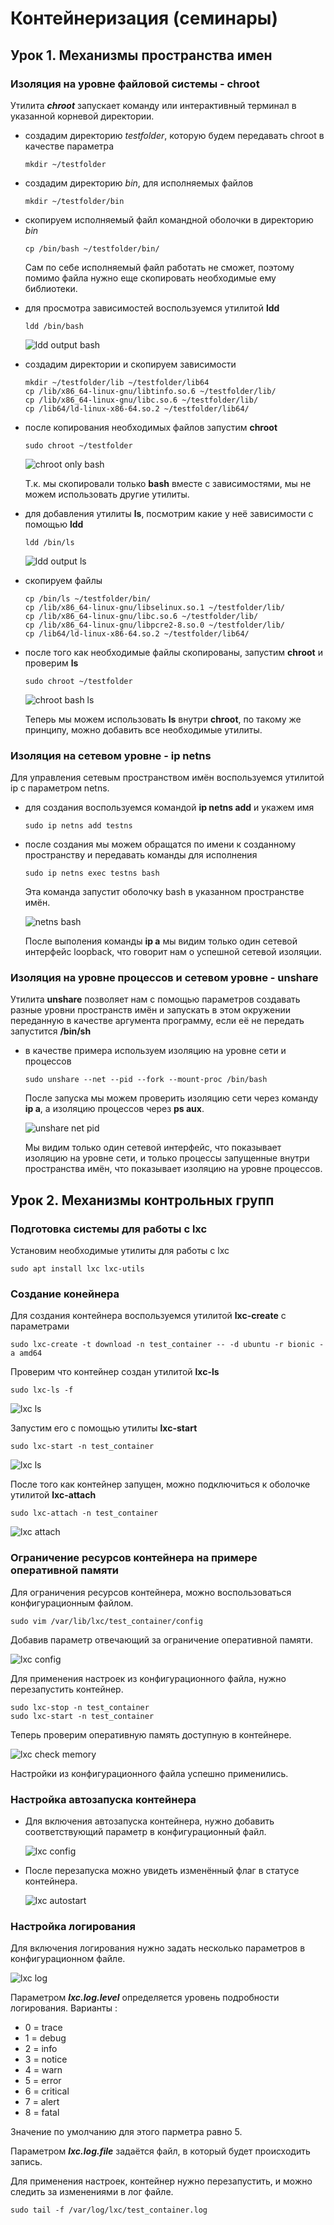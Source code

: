 # Контейнеризация (семинары)

## Урок 1. Механизмы пространства имен

### Изоляция на уровне файловой системы - chroot
Утилита **_chroot_** запускает команду или интерактивный терминал в указанной корневой директории.

- создадим директорию _testfolder_, которую будем передавать chroot в качестве параметра

    `mkdir ~/testfolder`

- создадим директорию _bin_, для исполняемых файлов

    `mkdir ~/testfolder/bin`

- скопируем исполняемый файл командной оболочки в директорию _bin_

    `cp /bin/bash ~/testfolder/bin/`

    Сам по себе исполняемый файл работать не сможет, поэтому помимо файла нужно еще скопировать необходимые ему библиотеки.

- для просмотра зависимостей воспользуемся утилитой **ldd**

    `ldd /bin/bash` 

    ![ldd output bash](source/ldd_output_bash.png)

- создадим директории и скопируем зависимости

    ```
    mkdir ~/testfolder/lib ~/testfolder/lib64
    cp /lib/x86_64-linux-gnu/libtinfo.so.6 ~/testfolder/lib/
    cp /lib/x86_64-linux-gnu/libc.so.6 ~/testfolder/lib/
    cp /lib64/ld-linux-x86-64.so.2 ~/testfolder/lib64/
    ```

- после копирования необходимых файлов запустим **chroot**

    `sudo chroot ~/testfolder`

    ![chroot only bash](source/chroot_only_bash.png)

    Т.к. мы скопировали только **bash** вместе с зависимостями, мы не можем использовать другие утилиты.

- для добавления утилиты **ls**, посмотрим какие у неё зависимости с помощью **ldd**

    `ldd /bin/ls`

    ![ldd output ls](source/ldd_output_ls.png)

- скопируем файлы

    ```
    cp /bin/ls ~/testfolder/bin/
    cp /lib/x86_64-linux-gnu/libselinux.so.1 ~/testfolder/lib/
    cp /lib/x86_64-linux-gnu/libc.so.6 ~/testfolder/lib/
    cp /lib/x86_64-linux-gnu/libpcre2-8.so.0 ~/testfolder/lib/
    cp /lib64/ld-linux-x86-64.so.2 ~/testfolder/lib64/
    ```

- после того как необходимые файлы скопированы, запустим **chroot** и проверим **ls**

    `sudo chroot ~/testfolder`

    ![chroot bash ls](source/chroot_bash_ls.png)

    Теперь мы можем использовать **ls** внутри **chroot**, по такому же принципу, можно добавить все необходимые утилиты.

### Изоляция на сетевом уровне - ip netns

Для управления сетевым пространством имён воспользуемся утилитой ip c параметром netns.

- для создания воспользуемся командой **ip netns add** и укажем имя

    `sudo ip netns add testns`

- после создания мы можем обращатся по имени к созданному пространству и передавать команды для исполнения

    `sudo ip netns exec testns bash`

    Эта команда запустит оболочку bash в указанном пространстве имён.

    ![netns bash](source/netns_bash.png)

    После выполения команды **ip a** мы видим только один сетевой интерфейс loopback, что говорит нам о успешной сетевой изоляции.


### Изоляция на уровне процессов и сетевом уровне - unshare

Утилита **unshare** позволяет нам с помощью параметров создавать разные уровни пространств имён и запускать в этом окружении переданную в качестве аргумента программу, если её не передать запустится **/bin/sh**

- в качестве примера используем изоляцию на уровне сети и процессов

    `sudo unshare --net --pid --fork --mount-proc /bin/bash`

    После запуска мы можем проверить изоляцию сети через команду **ip a**, а изоляцию процессов через **ps aux**.

    ![unshare net pid](source/unshare_net_pid.png)

    Мы видим только один сетевой интерфейс, что показывает изоляцию на уровне сети, и только процессы запущенные внутри пространства имён, что показывает изоляцию на уровне процессов.

## Урок 2. Механизмы контрольных групп

### Подготовка системы для работы с lxc

Установим необходимые утилиты для работы с lxc

`sudo apt install lxc lxc-utils`

### Создание конейнера
Для создания контейнера воспользуемся утилитой **lxc-create**  с параметрами

`sudo lxc-create -t download -n test_container -- -d ubuntu -r bionic -a amd64`

Проверим что контейнер создан утилитой **lxc-ls**

`sudo lxc-ls -f`

![lxc ls](source/lxc_ls_create_container.png)

Запустим его с помощью утилиты **lxc-start**

`sudo lxc-start -n test_container`

![lxc ls](source/lxc_ls_running_container.png)

После того как контейнер запущен, можно подключиться к оболочке утилитой **lxc-attach**

`sudo lxc-attach -n test_container`

![lxc attach](source/lxc_ls_attach_container.png)


### Ограничение ресурсов контейнера на примере оперативной памяти

Для ограничения ресурсов контейнера, можно воспользоваться конфигурационным файлом.

`sudo vim /var/lib/lxc/test_container/config`

Добавив параметр отвечающий за ограничение оперативной памяти.

![lxc config](source/lxc_config_memory_limit.png)

Для применения настроек из конфигурационного файла, нужно перезапустить контейнер.

```
sudo lxc-stop -n test_container
sudo lxc-start -n test_container
```

Теперь проверим оперативную память доступную в контейнере.

![lxc check memory](source/lxc_check_memory_limit.png)

Настройки из конфигурационного файла успешно применились.

### Настройка автозапуска контейнера

- Для включения автозапуска контейнера, нужно добавить соответствующий параметр в конфигурационный файл.

    ![lxc config](source/lxc_config_autostart.png)

- После перезапуска можно увидеть изменённый флаг в статусе контейнера.

    ![lxc autostart](source/lxc_autostart.png)

### Настройка логирования

Для включения логирования нужно задать несколько параметров в конфигурационном файле.

![lxc log](source/lxc_config_logs.png)

Параметром **_lxc.log.level_** определяется уровень подробности логирования.
Варианты :
 - 0 = trace
 - 1 = debug 
 - 2 = info
 - 3 = notice
 - 4 = warn
 - 5 = error
 - 6 = critical
 - 7 = alert
 - 8 = fatal

Значение по умолчанию для этого парметра  равно 5.

Параметром **_lxc.log.file_** задаётся файл, в который будет происходить запись.

Для применения настроек, контейнер нужно перезапустить, и можно следить за изменениями в лог файле.

`sudo tail -f /var/log/lxc/test_container.log`